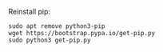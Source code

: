 
Reinstall pip:

    sudo apt remove python3-pip 
    wget https://bootstrap.pypa.io/get-pip.py
    sudo python3 get-pip.py

